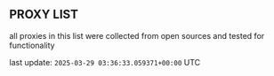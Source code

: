 ## PROXY LIST

all proxies in this list were collected from open sources and tested for functionality

last update: `2025-03-29 03:36:33.059371+00:00` UTC